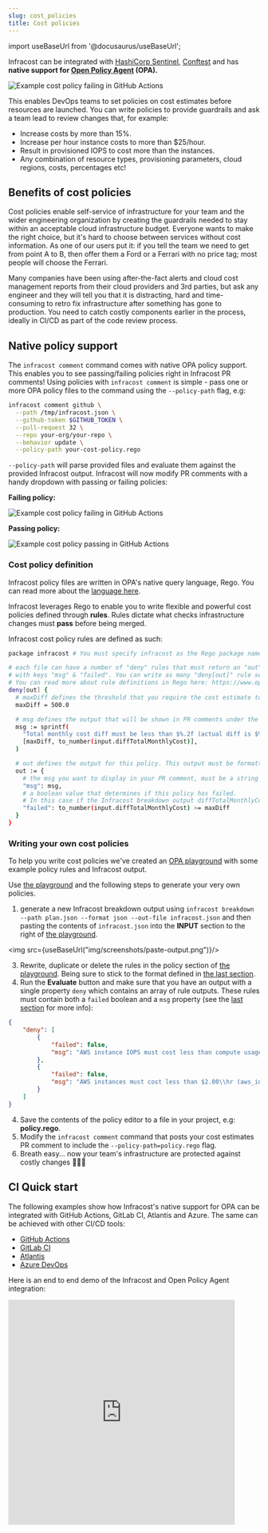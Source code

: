 ```yaml
---
slug: cost_policies
title: Cost policies
---
```


import useBaseUrl from '@docusaurus/useBaseUrl';

Infracost can be integrated with [HashiCorp Sentinel](https://www.hashicorp.com/sentinel), [Conftest](https://github.com/open-policy-agent/conftest/) and has **native support for [Open Policy Agent](https://github.com/open-policy-agent/opa) (OPA).** 

<div className="img-box">
  <img 
      src={useBaseUrl("img/screenshots/policy-failure-github.png")} 
      alt="Example cost policy failing in GitHub Actions"/>
</div>

This enables DevOps teams to set policies on cost estimates before resources are launched. You can write policies to provide guardrails and ask a team lead to review changes that, for example:
- Increase costs by more than 15%.
- Increase per hour instance costs to more than $25/hour.
- Result in provisioned IOPS to cost more than the instances.
- Any combination of resource types, provisioning parameters, cloud regions, costs, percentages etc!



## Benefits of cost policies

Cost policies enable self-service of infrastructure for your team and the wider engineering organization by creating the guardrails needed to stay within an acceptable cloud infrastructure budget. Everyone wants to make the right choice, but it's hard to choose between services without cost information. As one of our users put it: if you tell the team we need to get from point A to B, then offer them a Ford or a Ferrari with no price tag; most people will choose the Ferrari.

Many companies have been using after-the-fact alerts and cloud cost management reports from their cloud providers and 3rd parties, but ask any engineer and they will tell you that it is distracting, hard and time-consuming to retro fix infrastructure after something has gone to production. You need to catch costly components earlier in the process, ideally in CI/CD as part of the code review process.

## Native policy support

The `infracost comment` command comes with native OPA policy support. This enables you to see passing/failing policies right in Infracost PR comments! Using policies with `infracost comment` is simple - pass one or more OPA policy files to the command using the `--policy-path` flag, e.g:

```bash
infracost comment github \
  --path /tmp/infracost.json \
  --github-token $GITHUB_TOKEN \
  --pull-request 32 \
  --repo your-org/your-repo \
  --behavior update \
  --policy-path your-cost-policy.rego
```

`--policy-path` will parse provided files and evaluate them against the provided Infracost output. Infracost will now modify PR comments with a handy dropdown with passing or failing policies:

**Failing policy:**

<div className="img-box">
  <img 
      src={useBaseUrl("img/screenshots/policy-failure-github.png")} 
      alt="Example cost policy failing in GitHub Actions"/>
</div>

**Passing policy:**

<div className="img-box">
  <img 
      src={useBaseUrl("img/screenshots/policy-passing-github.png")} 
      alt="Example cost policy passing in GitHub Actions"/>
</div>

### Cost policy definition

Infracost policy files are written in OPA's native query language, Rego. You can read more about the [language here](https://www.openpolicyagent.org/docs/latest/policy-language/).

Infracost leverages Rego to enable you to write flexible and powerful cost policies defined through **rules**. Rules dictate what checks infrastructure changes must **pass** before being merged. 

Infracost cost policy rules are defined as such:


```bash
package infracost # You must specify infracost as the Rego package name

# each file can have a number of "deny" rules that must return an "out" object
# with keys "msg" & "failed". You can write as many "deny[out]" rule sets as you wish. 
# You can read more about rule definitions in Rego here: https://www.openpolicyagent.org/docs/latest/policy-language/#rules.
deny[out] {
  # maxDiff defines the threshold that you require the cost estimate to be below.
  maxDiff = 500.0

  # msg defines the output that will be shown in PR comments under the Policy Checks/Failures section.
  msg := sprintf(
    "Total monthly cost diff must be less than $%.2f (actual diff is $%.2f)",
    [maxDiff, to_number(input.diffTotalMonthlyCost)],
  )

  # out defines the output for this policy. This output must be formatted with a `msg` and `failed` property.
  out := {
    # the msg you want to display in your PR comment, must be a string
    "msg": msg,
    # a boolean value that determines if this policy has failed.
    # In this case if the Infracost breakdown output diffTotalMonthlyCost is greater that $500 
    "failed": to_number(input.diffTotalMonthlyCost) >= maxDiff
  }
}

```

### Writing your own cost policies

To help you write cost policies we've created an [OPA playground](https://play.openpolicyagent.org/p/o1MLyC74CJ) with some example policy rules and Infracost output.

Use [the playground](https://play.openpolicyagent.org/p/o1MLyC74CJ) and the following steps to generate your very own policies.

1. generate a new Infracost breakdown output using `infracost breakdown --path plan.json --format json --out-file infracost.json` and then pasting the contents of `infracost.json` into the **INPUT** section to the right of [the playground](https://play.openpolicyagent.org/p/o1MLyC74CJ).

<img src={useBaseUrl("img/screenshots/paste-output.png")}/>

3. Rewrite, duplicate or delete the rules in the policy section of [the playground](https://play.openpolicyagent.org/p/o1MLyC74CJ). Being sure to stick to the format defined in [the last section](/docs/features/cost_policies/#cost-policy-definition).
4. Run the **Evaluate** button and make sure that you have an output with a single property `deny` which contains an array of rule outputs. These rules must contain both a `failed` boolean and a `msg` property (see the [last section](/docs/features/cost_policies/#cost-policy-definitions) for more info):
```json
{
    "deny": [
        {
            "failed": false,
            "msg": "AWS instance IOPS must cost less than compute usage (aws_instance.web_app IOPS $0.07\\hr, usage $0.77\\hr)."
        },
        {
            "failed": false,
            "msg": "AWS instances must cost less than $2.00\\hr (aws_instance.web_app costs $1.02\\hr)."
        }
    ]
}
```
4. Save the contents of the policy editor to a file in your project, e.g: **policy.rego**.
5. Modify the `infracost comment` command that posts your cost estimates PR comment to include the `--policy-path=policy.rego` flag.
6. Breath easy... now your team's infrastructure are protected against costly changes 🚀🚀🚀

## CI Quick start

The following examples show how Infracost's native support for OPA can be integrated with GitHub Actions, GitLab CI, Atlantis and Azure. The same can be achieved with other CI/CD tools:
  - [GitHub Actions](https://github.com/infracost/actions#cost-policy-examples)
  - [GitLab CI](https://gitlab.com/infracost/infracost-gitlab-ci#cost-policy-examples)
  - [Atlantis](https://github.com/infracost/infracost-atlantis/tree/master/examples/conftest)
  - [Azure DevOps](https://github.com/infracost/infracost-azure-devops#cost-policy-examples)

Here is an end to end demo of the Infracost and Open Policy Agent integration:

<iframe width="90%" height="450" src="https://www.youtube.com/embed/1rMIfebfd8M" title="YouTube video player" frameBorder={0} allow="accelerometer; autoplay; clipboard-write; encrypted-media; gyroscope; picture-in-picture" allowFullScreen={true}></iframe>

